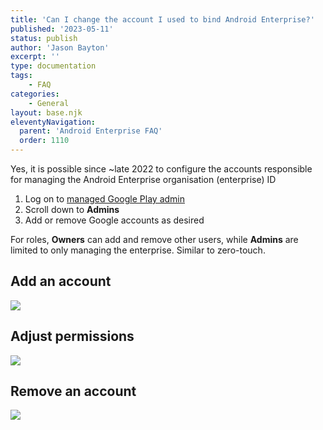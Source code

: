 ```yaml
---
title: 'Can I change the account I used to bind Android Enterprise?'
published: '2023-05-11'
status: publish
author: 'Jason Bayton'
excerpt: ''
type: documentation
tags: 
    - FAQ
categories:
    - General
layout: base.njk
eleventyNavigation:
  parent: 'Android Enterprise FAQ'
  order: 1110
--- 
```

Yes, it is possible since ~late 2022 to configure the accounts responsible for managing the Android Enterprise organisation (enterprise) ID

1. Log on to [managed Google Play admin](https://play.google.com/work/adminsettings)
2. Scroll down to **Admins**
3. Add or remove Google accounts as desired

For roles, **Owners** can add and remove other users, while **Admins** are limited to only managing the enterprise. Similar to zero-touch.

## Add an account

![](/image/2023-05-12_23.01.04.gif)

## Adjust permissions

![](/image/2023-05-12_22.31.51.gif)

## Remove an account

![](/image/2023-05-12_22.32.07.gif)
